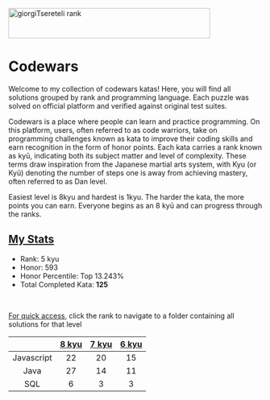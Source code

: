 <a href="#"><img src="https://www.codewars.com/users/giorgiTsereteli/badges/large" alt="giorgiTsereteli rank" width="400" height="60"></a>

# Codewars
Welcome to my collection of codewars katas! Here, you will find all solutions grouped by rank and programming language. Each puzzle was solved on official platform and verified against original test suites.

Codewars is a place where people can learn and practice programming. On this platform, users, often referred to as code warriors, take on programming challenges known as kata to improve their coding skills and earn recognition in the form of honor points. Each kata carries a rank known as kyū, indicating both its subject matter and level of complexity. These terms draw inspiration from the Japanese martial arts system, with Kyu (or Kyū) denoting the number of steps one is away from achieving mastery, often referred to as Dan level. 

Easiest level is 8kyu and hardest is 1kyu. The harder the kata, the more points you can earn. Everyone begins as an 8 kyū and can progress through the ranks. 
 

## <a href="https://www.codewars.com/users/giorgiTsereteli">My Stats</a>
- Rank: 5 kyu
- Honor: 593
- Honor Percentile: Top 13.243%
- Total Completed Kata: <b>125</b>


</br>

<ins>For quick access</ins>, click the rank to navigate to a folder containing all solutions for that level


|   | [8 kyu](/8-kyu/) | [7 kyu](/7-kyu/) | [6 kyu](/6-kyu/) |
|:-----------------------------:|:-----------------------------:|:-----------------------------:| :-----------------------------:|
|            Javascript               |               22               |               20               |               15              |
|            Java               |               27               |               14               |               11               |
|            SQL               |               6               |               3               |               3               |

</br>
